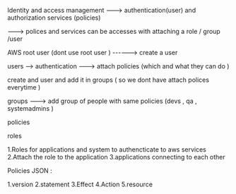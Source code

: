 Identity and access management ---> authentication(user) and authorization services (policies)

---> polices and services can be accesses with attaching a role / group /user

AWS root user (dont use root user ) ------> create a user

users --> authentication ---> attach policies (which and what they can do )

create and user and add it in groups ( so we dont have attach polices everytime )

groups ---> add group of people with same policies (devs , qa , systemadmins )

policies

roles

1.Roles for applications and system to authencticate to aws services
2.Attach the role to the application
3.applications connecting to each other

Policies JSON :

1.version
2.statement
3.Effect
4.Action
5.resource
